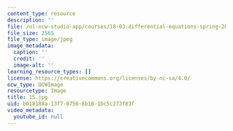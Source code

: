 ```yaml
---
content_type: resource
description: ''
file: /ol-ocw-studio-app/courses/18-03-differential-equations-spring-2010/b018188a13f707566b101bc5c273f83f_15.jpg
file_size: 2565
file_type: image/jpeg
image_metadata:
  caption: ''
  credit: ''
  image-alt: ''
learning_resource_types: []
license: https://creativecommons.org/licenses/by-nc-sa/4.0/
ocw_type: OCWImage
resourcetype: Image
title: 15.jpg
uid: b018188a-13f7-0756-6b10-1bc5c273f83f
video_metadata:
  youtube_id: null
---
```

